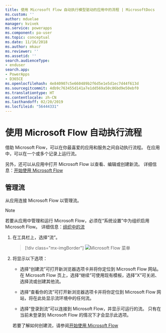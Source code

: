 ```yaml
---
title: 使用 Microsoft Flow 自动执行模型驱动的应用中的流程 | MicrosoftDocs
ms.custom: ''
author: mduelae
manager: kvivek
ms.service: powerapps
ms.component: pa-user
ms.topic: conceptual
ms.date: 11/16/2018
ms.author: mkaur
ms.reviewer: ''
ms.assetid: ''
search.audienceType:
- enduser
search.app:
- PowerApps
- D365CE
ms.openlocfilehash: 4e840907c5e660489b2f6d5e1e5d1ec7d44f613d
ms.sourcegitcommit: 4db9c763455d141a7e1dd569a50c86bd9e50ebf0
ms.translationtype: HT
ms.contentlocale: zh-CN
ms.lasthandoff: 02/20/2019
ms.locfileid: "56444331"
---
```

# <a name="use-microsoft-flow-to-automate-processes"></a>使用 Microsoft Flow 自动执行流程

借助 Microsoft Flow，可以在你最喜爱的应用和服务之间自动执行流程。 在应用中，可以在一个或多个记录上运行流。 

另外，还可以从应用中打开 Microsoft Flow 以查看、编辑或创建新流。  详细信息：[开始使用 Microsoft Flow](https://docs.microsoft.com/flow/getting-started)

## <a name="manage-your-flows"></a>管理流 
从应用连接 Microsoft Flow 以管理流。
  
> [!NOTE]
> 若要从应用中管理和运行 Microsoft Flow，必须在“系统设置”中为组织启用 Microsoft Flow。 详细信息：[组织中的流](https://docs.microsoft.com/flow/organization-q-and-a) 
  
1. 在工具栏上，选择“流”。  
  
   > [!div class="mx-imgBorder"]
   > ![Microsoft Flow 菜单](media/flow.png "Microsoft Flow 菜单") 
  
2. 将显示以下选项：  
  
   -   选择“创建流”可打开新浏览器选项卡并将你定位到 Microsoft Flow 网站。 在 Microsoft Flow 页上，选择“继续”可使用现有模板，选择”X”可关闭、选择流或创建其他流。  
  
   -   选择“查看你的流”可打开新浏览器选项卡并将你定位到 Microsoft Flow 网站，将在此处显示流环境中的任何流。  
  
   -   选择“登录到流”可以连接到 Microsoft Flow，并显示可运行的流。 只有在当前未登录到 Microsoft Flow 的情况下才会显示此选项。  
   
    若要了解如何创建流，请参阅[开始使用 Microsoft Flow ](/flow/getting-started)  
  
